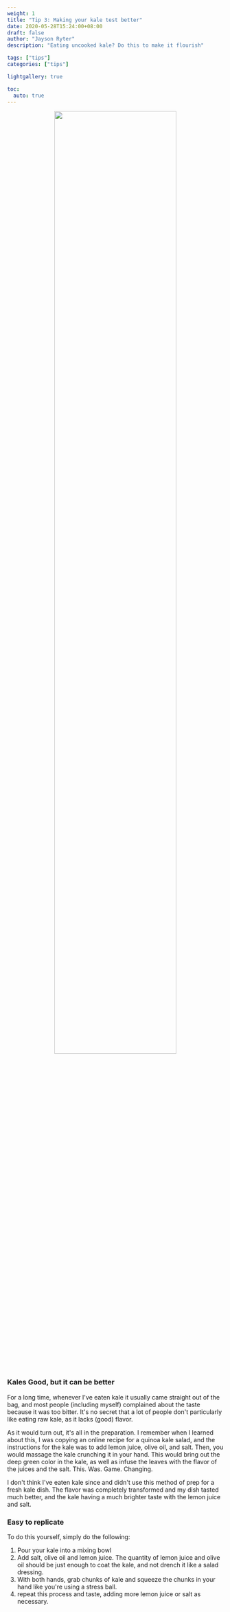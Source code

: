 ```yaml
---
weight: 1
title: "Tip 3: Making your kale test better"
date: 2020-05-28T15:24:00+08:00
draft: false
author: "Jayson Ryter"
description: "Eating uncooked kale? Do this to make it flourish"

tags: ["tips"]
categories: ["tips"]

lightgallery: true

toc:
  auto: true
---
```


<div style="text-align:center" ><img src="/images/posts/tip-of-the-week-images/tip3/kale-quinoa-salad.jpg" height="75%" width="75%"/></div>

### Kales Good, but it can be better

For a long time, whenever I've eaten kale it usually came straight out of the bag, and most people (including myself) complained about the taste because it was too bitter. It's no secret that a lot of people don't particularly like eating raw kale, as it lacks (good) flavor. 

As it would turn out, it's all in the preparation. I remember when I learned about this, I was copying an online recipe for a quinoa kale salad, and the instructions for the kale was to add lemon juice, olive oil, and salt. Then, you would massage the kale crunching it in your hand. This would bring out the deep green color in the kale, as well as infuse the leaves with the flavor of the juices and the salt. This. Was. Game. Changing. 

I don't think I've eaten kale since and didn't use this method of prep for a fresh kale dish. The flavor was completely transformed and my dish tasted much better, and the kale having a much brighter taste with the lemon juice and salt.

### Easy to replicate

To do this yourself, simply do the following: 

1. Pour your kale into a mixing bowl
2. Add salt, olive oil and lemon juice. The quantity of lemon juice and olive oil should be just enough to coat the kale, and not drench it like a salad dressing. 
3. With both hands, grab chunks of kale and squeeze the chunks in your hand like you're using a stress ball. 
4. repeat this process and taste, adding more lemon juice or salt as necessary. 